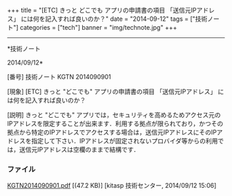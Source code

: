 ﻿+++
title = "[ETC] きっと どこでも アプリの申請書の項目 「送信元IPアドレス」 には何を記入すれば良いのか？"
date = "2014-09-12"
tags = ["技術ノート"]
categories = ["tech"]
banner = "img/technote.jpg"
+++

-----------------------------------------------------------------------------------------------------------------------------

*技術ノート

2014/09/12*


[番号]
技術ノート KGTN 2014090901

[現象]
[ETC] きっと "どこでも" アプリの申請書の項目 「送信元IPアドレス」
には何を記入すれば良いのか？

[説明]
きっと "どこでも"
アプリでは，セキュリティを高めるためアクセス元のIPアドレスを限定することが出来ます．利用する拠点が限られており，かつその拠点から特定のIPアドレスでアクセスする場合は，送信元IPアドレスにそのIPアドレスを指定して下さい．IPアドレスが固定されないプロバイダ等からの利用では，送信元IPアドレスは空欄のままで結構です．


### ファイル





[KGTN2014090901.pdf](http://techreport.kitasp.net/attachments/download/1727/KGTN2014090901.pdf)
 [(47.2 KB)] [kitasp 技術センター, 2014/09/12
15:06]
